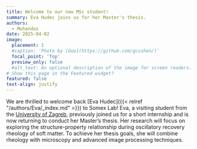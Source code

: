 ```yaml
---
title: Welcome to our new MSc student!
summary: Eva Hudec joins us for her Master's thesis.
authors:
  - Mohandas
date: 2025-04-02
image:
  placement: 1
  #caption: 'Photo by [Geo](https://github.com/gcushen/)'
  focal_point: 'Top'
  preview_only: false
  #alt_text: An optional description of the image for screen readers.
# Show this page in the Featured widget?
featured: false
text-align: justify
---
```


<!--more-->
 
We are thrilled to welcome back [Eva Hudec]({{< relref "/authors/Eva/_index.md" >}}) to Somex Lab! Eva, a visiting student from the [University of Zagreb](https://www.unizg.hr/homepage/), previously joined us for a short internship and is now returning to conduct her Master’s thesis. Her research will focus on exploring the structure-property relationship during oscillatory recovery rheology of soft matter. To achieve her thesis goals, she will combine rheology with microscopy and advanced image processing techniques.
